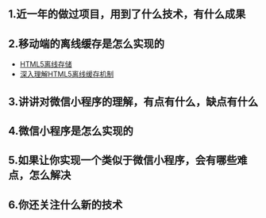 ## 1.近一年的做过项目，用到了什么技术，有什么成果
## 2.移动端的离线缓存是怎么实现的
  * [HTML5离线存储](http://www.cnblogs.com/chyingp/archive/2012/12/01/explore_html5_cache.html)
  * [深入理解HTML5离线缓存机制](http://foio.github.io/html5-application-cache/)

## 3.讲讲对微信小程序的理解，有点有什么，缺点有什么
## 4.微信小程序是怎么实现的
## 5.如果让你实现一个类似于微信小程序，会有哪些难点，怎么解决
## 6.你还关注什么新的技术

